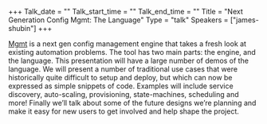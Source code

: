 +++
Talk_date = ""
Talk_start_time = ""
Talk_end_time = ""
Title = "Next Generation Config Mgmt: The Language"
Type = "talk"
Speakers = ["james-shubin"]
+++

[Mgmt](https://github.com/purpleidea/mgmt/) is a next gen config management engine that takes a fresh look at existing automation problems.
The tool has two main parts: the engine, and the language.
This presentation will have a large number of demos of the language.
We will present a number of traditional use cases that were historically quite difficult to setup and deploy, but which can now be expressed as simple snippets of code.
Examples will include service discovery, auto-scaling, provisioning, state-machines, scheduling and more!
Finally we’ll talk about some of the future designs we’re planning and make it easy for new users to get involved and help shape the project.
